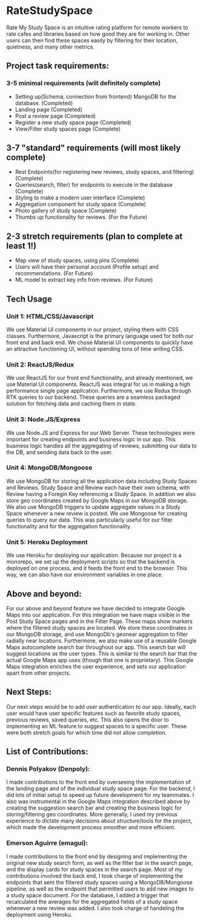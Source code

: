 # RateStudySpace

Rate My Study Space is an intuitive rating platform for remote workers to rate cafes and libraries based on how good they are for working in. Other users can then find these spaces easily by filtering for their location, quietness, and many other metrics.

## Project task requirements:
### 3-5 minimal requirements (will definitely complete)
  * Setting up(Schema, connection from frontend) MangoDB for the database. (Completed)
  * Landing page (Completed)
  * Post a review page (Completed)
  * Register a new study space page (Completed)
  * View/Filter study spaces page (Complete)
## 3-7 "standard" requirements (will most likely complete)
  * Rest Endpoints(for registering new reviews, study spaces, and filtering) (Complete)
  * Queries(search, filter) for endpoints to execute in the database (Complete)
  * Styling to make a modern user interface (Complete)
  * Aggregation component for study space (Complete)
  * Photo gallery of study space (Complete)
  * Thumbs up functionality for reviews. (For the Future)
## 2-3 stretch requirements (plan to complete at least 1!)
  * Map view of study spaces, using pins (Complete)
  * Users will have their personal account (Profile setup) and recommendations. (For Future)
  * ML model to extract key info from reviews. (For Future)
## Tech Usage
### Unit 1: HTML/CSS/Javascript
We use Material UI components in our project, styling them with CSS classes. Furthermore, Javascript is the primary language used for both our front end and back end. 
We chose Material UI components to quickly have an attractive functioning UI, without spending tons of time writing CSS.

### Unit 2: ReactJS/Redux
We use ReactJS for our front end functionality, and already mentioned, we use Material UI components. ReactJS was integral for us in making a high performance single page application. Furthermore, we use Redux through RTK queries to our backend. These queries are a seamless packaged solution for fetching data and caching them in state.

### Unit 3: Node.JS/Express
We use Node.JS and Express for our Web Server. These technologies were important for creating endpoints and business logic in our app. This business logic handles all the aggregating of reviews, submitting our data to the DB, and sending data back to the user.

### Unit 4: MongoDB/Mongoose
We use MongoDB for storing all the application data including Study Spaces and Reviews. Study Space and Review each have their own schema, with Review having a Foregin Key referencing a Study Space. In addition we also store geo coordinates created by Google Maps in our MongoDB storage. We also use MongoDB triggers to update aggregate values in a Study Space whenever a new review is posted. We use Mongoose for creating queries to query our data. This was particularly useful for our filter functionality and for the aggregation functionality.

### Unit 5: Heroku Deployment
We use Heroku for deploying our application. Because our project is a monorepo, we set up the deployment scripts so that the backend is deployed on one process, and it feeds the front end to the browser. This way, we can also have our environment variables in one place.

## Above and beyond:
For our above and beyond feature we have decided to integrate Google Maps into our application. For this integration we have maps visible in the Post Study Space pages and in the Filter Page. These maps show markers where the filtered study spaces are located. We store these coordinates in our MongoDB storage, and use MongoDb's geonear aggregation to filter radially near locations. Furthermore, we also make use of a reusable Google Maps autocomplete search bar throughout our app. This search bar will suggest locations as the user types. This is similar to the search bar that the actual Google Maps app uses (though that one is proprietary). This Google Maps integration enriches the user experience, and sets our application apart from other projects.

## Next Steps:
Our next steps would be to add user authentication to our app. Ideally, each user would have user specific features such as favorite study spaces, previous reviews, saved queries, etc. This also opens the door to implementing an ML feature to suggest spaces to a specific user. These were both stretch goals for which time did not allow completion.

## List of Contributions:
### Dennis Polyakov (Denpoly):
I made contributions to the front end by overseeing the implementation of the landing page and of the individual study space page. For the backend, I did lots of initial setup to speed up future development for my teammates. I also was instrumental in the Google Maps integration described above by creating the suggestion search bar and creating the business logic for storing/filtering geo coordinates. More generally, I used my previous experience to dictate many decisions about structure/tools for the project, which made the development process smoother and more efficient.

### Emerson Aguirre (emagui):
I made contributions to the front end by designing and implementing the original new study search form, as well as the filter bar in the search page, and the display cards for study spaces in the search page. Most of my contributions involved the back end, I took charge of implementing the endpoints that sent the filtered study spaces using a MongoDB/Mongoose pipeline, as well as the endpoint that permitted users to add new images to a study space document. For the database, I added a trigger that recalculated the averages for the aggregated fields of a study space whenever a new review was added. I also took charge of handeling the deployment using Heroku.


